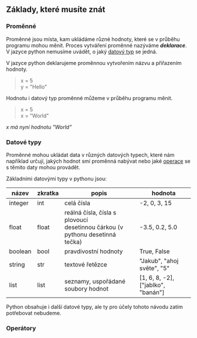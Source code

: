 ## Základy, které musíte znát

### Proměnné
Proměnné jsou místa, kam ukládáme různé hodnoty, které se v průběhu programu mohou měnit. Proces vytváření proměnné nazýváme ***deklarace***. 
V jazyce python nemusíme uvádět, o jaký [datový typ](<#datové typy>) se jedná. 

V jazyce python deklarujeme proměnnou vytvořením názvu a přiřazením hodnoty.
> x = 5 <br>
> y = "Hello"

Hodnotu i datový typ proměnné můžeme v průběhu programu měnit.
> x = 5 <br>
> x = "World"

*x má nyní hodnotu "World"*

### Datové typy
Proměnné mohou ukládat data v různých datových typech, které nám například určují, jakých hodnot smí proměnná nabývat nebo jaké [operace](#Operátory) se s těmito daty mohou provádět.

Základními datovými typy v pythonu jsou:

| název   | zkratka | popis                                                                             | hodnota                            |
|---------|---------|-----------------------------------------------------------------------------------|------------------------------------|
| integer | int     | celá čísla                                                                        | -2, 0, 3, 15                       |
| float   | float   | reálná čísla, čísla s plovoucí <br> desetinnou čárkou (v pythonu desetinná tečka) | -3.5, 0.2, 5.0                     |
| boolean | bool    | pravdivostní hodnoty                                                              | True, False                        |
| string  | str     | textové řetězce                                                                   | "Jakub", "ahoj světe", "5"         |
| list    | list    | seznamy, uspořádané soubory hodnot                                                | [1, 6, 8, -2], ["jablko", "banán"] |

Python obsahuje i další datové typy, ale ty pro účely tohoto návodu zatím potřebovat nebudeme.

### Operátory
